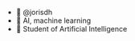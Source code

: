 - 👋 @jorisdh
- 👀 AI, machine learning
- 🌱 Student of Artificial Intelligence

<!---
jorisdh/jorisdh is a ✨ special ✨ repository because its `README.md` (this file) appears on your GitHub profile.
You can click the Preview link to take a look at your changes.
--->
